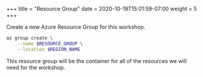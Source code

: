+++
title = "Resource Group"
date =  2020-10-19T15:01:59-07:00
weight = 5
+++

Create a new Azure Resource Group for this workshop.

```bash
az group create \
    --name $RESOURCE_GROUP \
    --location $REGION_NAME
```

This resource group will be the container for all of the resources we will need for the workshop.
